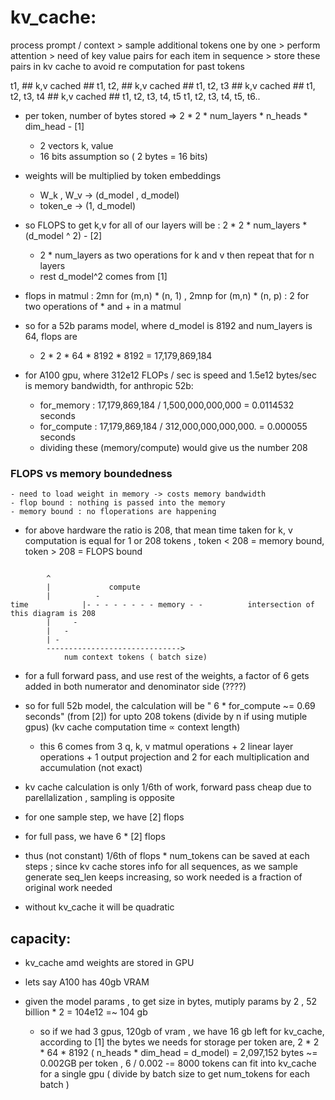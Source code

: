 # kv_cache:

process prompt / context > sample additional tokens one by one > perform attention > need of key value pairs for each item in sequence > store these pairs in kv cache to avoid re computation for past tokens

t1, 						## k,v cached ##
t1, t2,						## k,v cached ##
t1, t2, t3					## k,v cached ##
t1, t2, t3, t4				## k,v cached ##
t1, t2, t3, t4, t5
t1, t2, t3, t4, t5, t6..

* per token, number of bytes stored => 2 * 2 * num_layers * n_heads * dim_head - [1]
	- 2 vectors k, value
	- 16 bits assumption so ( 2 bytes = 16 bits)

* weights will be multiplied by token embeddings 
	- W_k , W_v -> (d_model , d_model)
	- token_e -> (1, d_model)

* so FLOPS to get k,v for all of our layers will be : 2 * 2 * num_layers * (d_model ^ 2) - [2]
	- 2 * num_layers as two operations for k and v then repeat that for n layers
	- rest d_model^2 comes from [1]

* flops in matmul : 2mn for (m,n) * (n, 1) , 2mnp for (m,n) * (n, p) : 2 for two operations of * and + in a matmul

* so for a 52b params model, where d_model is 8192 and num_layers is 64, flops are
	- 2 * 2 * 64 * 8192 * 8192 = 17,179,869,184

* for A100 gpu, where 312e12 FLOPs / sec is speed and 1.5e12 bytes/sec is memory bandwidth, for anthropic 52b:
	- for_memory : 17,179,869,184 / 1,500,000,000,000 =  0.0114532 seconds
	- for_compute : 17,179,869,184 / 312,000,000,000,000. = 0.000055 seconds
	- dividing these (memory/compute) would give us the number 208

### FLOPS vs memory boundedness
	- need to load weight in memory -> costs memory bandwidth
	- flop bound : nothing is passed into the memory
	- memory bound : no floperations are happening 

* for above hardware the ratio is 208, that mean time taken for k, v computation is equal for 1 or 208 tokens , token < 208 = memory bound, token > 208 = FLOPS bound

```

		^				    	
		|             compute
		|          -
time	        |- - - - - - - - memory - -          intersection of this diagram is 208
		|     - 
		|   - 
		| - 
		------------------------------>
			num context tokens ( batch size) 
```			
* for a full forward pass, and use rest of the weights, a factor of 6 gets added in both numerator and denominator side (????)

* so for full 52b model, the calculation will be " 6 * for_compute ~= 0.69 seconds" (from [2]) for upto 208 tokens (divide by n if using  mutiple gpus) (kv cache computation time ∝ context length)
	- this 6 comes from 3 q, k, v matmul operations + 2 linear layer operations + 1 output projection and 2 for each multiplication and accumulation (not exact)

* kv cache calculation is only 1/6th of work, forward pass cheap due to parellalization , sampling is opposite 
* for one sample step, we have [2] flops
* for full pass, we have 6 * [2] flops 
* thus (not constant) 1/6th of flops * num_tokens can be saved at each steps ; since kv cache stores info for all sequences, as we sample generate seq_len keeps increasing, so work needed is a fraction of original work needed
* without kv_cache it will be quadratic

## capacity:

* kv_cache amd weights are stored in GPU 
* lets say A100 has 40gb VRAM

* given the model params , to get size in bytes, mutiply params by 2 , 52 billion * 2 = 104e12 =~ 104 gb
	- so if we had 3 gpus, 120gb of vram , we have 16 gb left for kv_cache, according to [1] the bytes we needs for storage per token are, 2 * 2 * 64 * 8192 ( n_heads * dim_head = d_model) = 2,097,152 bytes ~= 0.002GB per token , 6 / 0.002 -= 8000 tokens can fit into kv_cache for a single gpu ( divide by batch size to get num_tokens for each batch )










	
	



